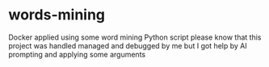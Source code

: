 # words-mining
Docker applied using some word mining Python script
please know that this project was handled managed and debugged by me 
but I got help by AI prompting and applying some arguments
